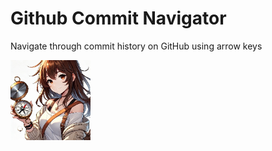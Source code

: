 # Github Commit Navigator

Navigate through commit history on GitHub using arrow keys

![](.github/icon128.png)
